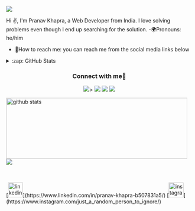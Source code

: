 
![](https://i.pinimg.com/originals/fb/10/e1/fb10e16ce8776e6b7e4d4213a16d4344.jpg)


Hi ✌️, I'm Pranav Khapra, a Web  Developer from India. I love solving problems even though I  end up searching for the solution.
-🌍Pronouns: he/him
- 🌆How to reach me: you can reach me from the social media links below


<details>
  <summary>:zap: GitHub Stats</summary>

  <img align="left" alt="Pranav Khapra's GitHub Stats" src="https://github-readme-stats.vercel.app/api?username=pranavkhapra&show_icons=true&hide_border=true" />

</details>


<h3 align="center">Connect with me💜</h3>
<p align="center">
  <a href= "https://www.linkedin.com/in/pranav-khapra-b507831a5/?originalSubdomain=in" target="_blank"><img src="https://img.icons8.com/bubbles/50/000000/linkedin.png"/></a>>
  <a href= https://twitter.com/pranavkhapra" target="_blank"><img src="https://img.icons8.com/bubbles/50/000000/twitter-circled.png"/></a>
  <a href= "https://www.instagram.com/just_a_random_person_to_ignore/" target="_blank"><img src="https://img.icons8.com/bubbles/50/000000/instagram.png"/></a>
  <a href="https://github.com/pranavkhapra/" target="_blank"><img src="https://img.icons8.com/bubbles/200/000000/github.png"/>                                                                                                                                    
</p>

<p>
  <img align="left" width="490" height="165" src="https://github-readme-stats.vercel.app/api/?username=pranavkhapra&show_icons=true&title_color=fffffff&icon_color=000000&text_color=000000" alt="github stats"/>
  <a href="https://github.com/anuraghazra/github-readme-stats">
    <img align="center" src="https://github-readme-stats.anuraghazra1.vercel.app/api/top-langs/?username=pranavkhapra" />
  </a>
</p>
<br/><br/>
  [<img src='https://cdn.jsdelivr.net/npm/simple-icons@3.0.1/icons/linkedin.svg' alt='linkedin' height='40'>](https://www.linkedin.com/in/pranav-khapra-b507831a5/)  [<img src='https://cdn.jsdelivr.net/npm/simple-icons@3.0.1/icons/instagram.svg' alt='instagram' height='40'>](https://www.instagram.com/just_a_random_person_to_ignore/)  


